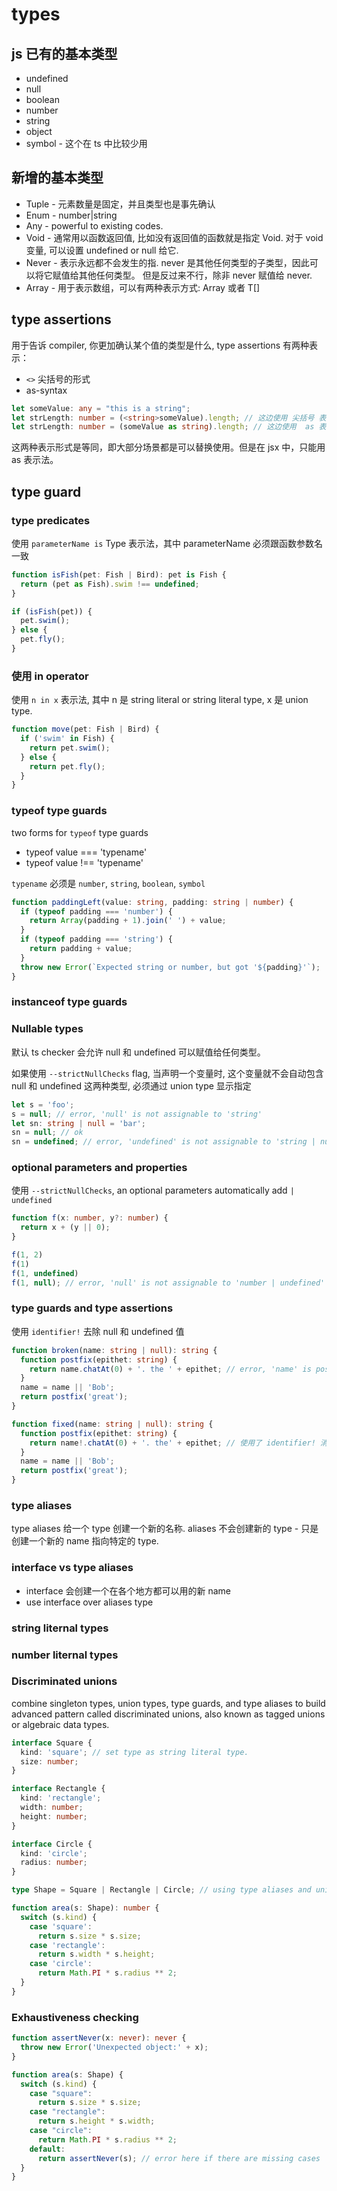 types
=====================

## js 已有的基本类型

+ undefined
+ null
+ boolean
+ number
+ string
+ object
+ symbol - 这个在 ts 中比较少用

## 新增的基本类型

+ Tuple - 元素数量是固定，并且类型也是事先确认
+ Enum - number|string
+ Any - powerful to existing codes.
+ Void - 通常用以函数返回值, 比如没有返回值的函数就是指定 Void. 对于 void 变量, 可以设置 undefined or null 给它.
+ Never - 表示永远都不会发生的指. never 是其他任何类型的子类型，因此可以将它赋值给其他任何类型。 但是反过来不行，除非 never 赋值给 never.
+ Array - 用于表示数组，可以有两种表示方式: Array<T> 或者 T[]

## type assertions

用于告诉 compiler, 你更加确认某个值的类型是什么, type assertions 有两种表示：

+ `<>` 尖括号的形式
+ as-syntax

```ts
let someValue: any = "this is a string";
let strLength: number = (<string>someValue).length; // 这边使用 尖括号 表示
let strLength: number = (someValue as string).length; // 这边使用  as 表示
```

这两种表示形式是等同，即大部分场景都是可以替换使用。但是在 jsx 中，只能用 as 表示法。

## type guard

### type predicates

使用 `parameterName is` Type 表示法，其中 parameterName 必须跟函数参数名一致

```ts
function isFish(pet: Fish | Bird): pet is Fish {
  return (pet as Fish).swim !== undefined;
}

if (isFish(pet)) {
  pet.swim();
} else {
  pet.fly();
}
```

### 使用 in operator

使用 `n in x` 表示法, 其中 n 是 string literal or string literal type, x 是 union type.

```ts
function move(pet: Fish | Bird) {
  if ('swim' in Fish) {
    return pet.swim();
  } else {
    return pet.fly();
  }
}
```

### typeof type guards

two forms for `typeof` type guards

+ typeof value === 'typename'
+ typeof value !== 'typename'

`typename` 必须是 `number`, `string`, `boolean`, `symbol`

```ts
function paddingLeft(value: string, padding: string | number) {
  if (typeof padding === 'number') {
    return Array(padding + 1).join(' ') + value;
  }
  if (typeof padding === 'string') {
    return padding + value;
  }
  throw new Error(`Expected string or number, but got '${padding}'`);
}
```

### instanceof type guards


### Nullable types

默认 ts checker 会允许 null 和 undefined 可以赋值给任何类型。

如果使用 `--strictNullChecks` flag, 当声明一个变量时, 这个变量就不会自动包含 null 和 undefined 这两种类型, 必须通过 union type 显示指定

```ts
let s = 'foo';
s = null; // error, 'null' is not assignable to 'string'
let sn: string | null = 'bar';
sn = null; // ok
sn = undefined; // error, 'undefined' is not assignable to 'string | null'
```

### optional parameters and properties

使用 `--strictNullChecks`, an optional parameters automatically add `| undefined`

```ts
function f(x: number, y?: number) {
  return x + (y || 0);
}

f(1, 2)
f(1)
f(1, undefined)
f(1, null); // error, 'null' is not assignable to 'number | undefined'
```

### type guards and type assertions

使用 `identifier!` 去除 null 和 undefined 值

```ts
function broken(name: string | null): string {
  function postfix(epithet: string) {
    return name.chatAt(0) + '. the ' + epithet; // error, 'name' is possibly null.
  }
  name = name || 'Bob';
  return postfix('great');
}

function fixed(name: string | null): string {
  function postfix(epithet: string) {
    return name!.chatAt(0) + '. the' + epithet; // 使用了 identifier! 消除了 null 和 undefined 的情形
  }
  name = name || 'Bob';
  return postfix('great');
}
```

### type aliases

type aliases 给一个 type 创建一个新的名称. aliases 不会创建新的 type - 只是创建一个新的 name 指向特定的 type.

### interface vs type aliases

- interface 会创建一个在各个地方都可以用的新 name
- use interface over aliases type

### string liternal types

### number liternal types

### Discriminated unions

combine singleton types, union types, type guards, and type aliases to build advanced pattern called discriminated unions, also known as tagged unions or algebraic data types.

```ts
interface Square {
  kind: 'square'; // set type as string literal type.
  size: number;
}

interface Rectangle {
  kind: 'rectangle';
  width: number;
  height: number;
}

interface Circle {
  kind: 'circle';
  radius: number;
}

type Shape = Square | Rectangle | Circle; // using type aliases and union type

function area(s: Shape): number {
  switch (s.kind) {
    case 'square':
      return s.size * s.size;
    case 'rectangle':
      return s.width * s.height;
    case 'circle':
      return Math.PI * s.radius ** 2;
  }
}

```

### Exhaustiveness checking

```ts
function assertNever(x: never): never {
  throw new Error('Unexpected object:' + x);
}

function area(s: Shape) {
  switch (s.kind) {
    case "square":
      return s.size * s.size;
    case "rectangle":
      return s.height * s.width;
    case "circle":
      return Math.PI * s.radius ** 2;
    default:
      return assertNever(s); // error here if there are missing cases
  }
}
```
